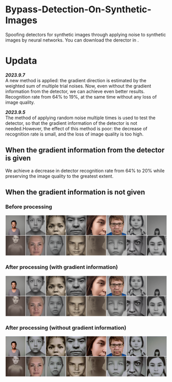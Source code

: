 # Bypass-Detection-On-Synthetic-Images
Spoofing detectors for synthetic images through applying noise to synthetic images by neural networks.
You can download the derector in [](https://github.com/ZhendongWang6/DIRE).

# Updata
**_2023.9.7_**  
A new method is applied: the gradient direction is estimated by the weighted sum of multiple trial noises. Now, even without the gradient information from the detector, we can achieve even better results. Recognition rate from 64% to 19%, at the same time without any loss of image quality.  

**_2023.9.5_**  
The method of applying random noise multiple times is used to test the detector, so that the gradient information of the detector is not needed.However, the effect of this method is poor: the decrease of recognition rate is small, and the loss of image quality is too high.

## When the gradient information from the detector is given
We achieve a decrease in detector recognition rate from 64% to 20% while preserving the image quality to the greatest extent.

## When the gradient information is not given


### Before processing
![](https://github.com/Chyxx/Bypass-Detection-On-Synthetic-Images/blob/main/images/before.jpg)

### After processing (with gradient information)
![](https://github.com/Chyxx/Bypass-Detection-On-Synthetic-Images/blob/main/images/grad.jpg)

### After processing (without gradient information)
![](https://github.com/Chyxx/Bypass-Detection-On-Synthetic-Images/blob/main/images/no_grad.jpg)


